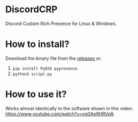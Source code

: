 # DiscordCRP
Discord Custom Rich Presence for Linux &amp; Windows.

# How to install?
Download the binary file from the [releases](https://github.com/Daechler/DiscordCRP/releases/latest) or:
1. `pip install PyQt6 pypresence`.
2. `python3 script.py`

# How to use it?
Works almost identically to the software shown in this video: https://www.youtube.com/watch?v=og0AeRHRVq8.
